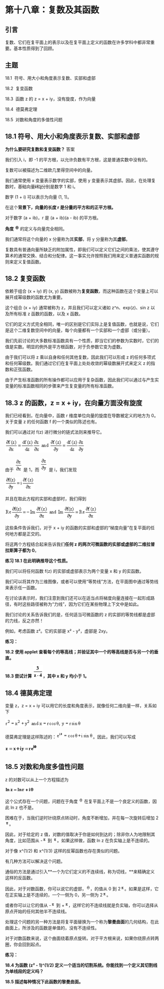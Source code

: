 # 第十八章：复数及其函数

## 引言

复数、它们在复平面上的表示以及在复平面上定义的函数在许多学科中都非常重要。基本性质得到了回顾。

## 主题

18.1  符号、用大小和角度表示复数、实部和虚部

18.2  复变函数

18.3  函数 z 的 z = x + iy，没有旋度，作为向量

18.4  德莫弗定理

18.5  对数和角度的多值性问题

## 18.1 符号、用大小和角度表示复数、实部和虚部

**为什么要研究复数和复变函数？** 答案

我们引入 i，即 -1 的平方根，以允许负数有平方根，这是普通实数中没有的。

复数可以被描述为二维欧几里得空间中的向量。

我们通常使用 x 变量表示数字的实部，使用 y 变量表示其虚部。因此，在处理复数时，基础向量**i**和**j**分别是数字 1 和 i。 

数字 (1 + i) 可以表示为向量 (1, 1)。

在这个**背景下，向量的长度 r 是分量的平方和的正平方根。**

对于数字 (a + ib)，r 是 (a + ib)(a - ib) 的平方根。

**角度** ![](img/c95e3055d96e601f0debabd85aab9756.jpg) 的定义与向量完全相同。

我们通常将这个向量的 x 分量称为其**实部**，将 y 分量称为其**虚部**。

复数具有普通向量所缺乏的附加属性，即我们可以定义它们之间的乘法，使其遵守算术的通常交换、结合和分配律。这一事实允许按照我们用来定义普通实函数的规则来定义复值函数。

<applet code="ComplexNumbers" codebase="../applets/" archive="complexNumbers.jar,mk_lib.jar,parser_math.jar,jcbwt363.jar" width="760" height="450"></applet>

## 18.2 复变函数

依赖于组合 (x + iy) 的 (x, y) 函数被称为**复变函数**，而这种函数在这个变量上可以展开成幂级数的函数尤为重要。

这个组合 (x + iy) 通常被称为 z，并且我们可以定义诸如 z^n、exp(z)、sin z 以及所有标准 z 函数的函数，以及 x 函数。

它们的定义方式完全相同，唯一的区别是它们实际上是复值函数，也就是说，它们是这个二维复数空间中的向量，每个向量都有一个实部和一个虚部（或分量）。

我们先前讨论的大多数标准函数具有一个性质，即当它们的参数为实数时，它们的值是实数。明显的例外是平方根函数，对于负参数它变为虚数。

由于我们可以将 z 乘以自身和任何其他复数，因此我们可以形成 z 的任何多项式和任何幂级数。我们通过它们在复平面上处处收敛的幂级数展开式来定义 z 的指数和正弦函数。

由于产生标准函数的所有操作都可以应用于复杂函数，因此我们可以通过与产生实变量的标准函数相同的步骤来产生复变量的所有标准函数。

<applet code="ComplexFunctions" codebase="../applets/" archive="complexFunctions.jar,go.jar,goText.jar,mk_lib.jar,parser_math.jar,jcbwt363.jar" width="760" height="450"></applet>

## 18.3 z 的函数，z = x + iy，在向量方面没有旋度

我们已经看到，在向量中，函数 r 维度单位向量的旋度在导数被定义的地方为 0。关于变量 z 的任何函数 f 的一个类似的陈述也有。

我们可以通过对 f(z) 进行微分的链式法则来推导它。

![](img/eb412a078be45e23d6b79b286819724f.jpg)

由于 ![](img/02f591d4c64be3661557cd25ff266c9f.jpg) 是 1，而 ![](img/43c386157d414a295514ae7402252796.jpg) 是 i，我们发现

![](img/cad3530d1cdd28334cd15e91269a45ad.jpg)

并且在取此方程的实部和虚部时，我们得到

![](img/ff02cc0ee4577343c45d444b8ff94921.jpg)

这些条件告诉我们，对于 x + iy 的函数的实部和虚部的“梯度向量”在复平面的任何地方都是正交的。

将这两个方程结合起来告诉我们**任何 z 的两次可微函数的实部或虚部的二维拉普拉斯算子都为 0**。

**练习 18.1 在此明确推导这个性质。**

我们可以将任何函数 f(z) 的实部或虚部表示为两个变量 x 和 y 的实函数。

我们可以将其作为三维图像，或者可以使用“等势线”方法，在平面图中通过等势线来表示任一函数。

在讨论该表示时，我们注意到我们还可以在适当点将梯度向量连接在一起形成路径，有时这些路径被称为“力线”，因为它们在某些物理上下文中是如此。

我们讨论的关系告诉我们的是，任何适当可微函数的 z 的实部的等势线都是虚部的力线，反之亦然！

例如，考虑函数 z²。它的实部是 x² - y²，虚部是 2xy。

**练习：**

**18.2** **使用 applet 查看每个的等高线；并验证其中一个的等高线是否与另一个的垂直。**

**18.3 尝试计算 ![](img/ff416d0710cee9adf058252ad7cb2f78.jpg)，其中 x 和 y 均小于 1。**

## 18.4 德莫弗定理

变量 z，z = x + iy 可以用它的长度和角度表示，就像任何二维向量一样，关系如下

![](img/47d29f9904237a431ea1e6d5475e5831.jpg)

德莫弗定理是这样陈述的：![](img/c5c9f519b4a4a47561ae55ce196b1628.jpg)。因此，我们可以写成

![](img/da2e5f7f04b3b280f4e2c41b10eb24ca.jpg)

## 18.5 对数和角度多值性问题

z 的对数可以从上一个方程描述为

![](img/65c39ed5ed9738bf77a982d0bca43c62.jpg)

这个公式存在一个问题，问题在于角度 ![](img/fbfd66d68df998c4aef5ec2c51867a7e.jpg) 在复平面上不是一个良定义的函数，因此 ln z 也不是。

困难在于，当我们逆时针绕原点转动时，角度不断增加，并在每一次旋转后增加 2![](img/14a5527d559efd556ba1581aab6c8a73.jpg)。

因此，对于给定的 z 值，对数的值取决于你是如何到达的；除非你人为地限制其角度，比如范围从 -![](img/14a5527d559efd556ba1581aab6c8a73.jpg) 到 ![](img/14a5527d559efd556ba1581aab6c8a73.jpg)。如果这样做，函数 ln z 在负实轴上是不连续的。

对于像 x^(1/2) 和 x^(1/3) 这样的反幂函数也存在类似的问题。

有几种方法可以解决这个问题。

通俗的方法是通过引入**一个为它们定义的不连续线，称为切线，**来精确定义这样的反函数。

因此，对于对数函数，你可以说它的虚部，![](img/fbfd66d68df998c4aef5ec2c51867a7e.jpg)，的值从 0 到 2![](img/14a5527d559efd556ba1581aab6c8a73.jpg)。如果是这样，它在正实轴上是不连续的，一个一侧为 0，另一侧为 2![](img/14a5527d559efd556ba1581aab6c8a73.jpg)。

或者你可以让它的值从 -![](img/14a5527d559efd556ba1581aab6c8a73.jpg) 到 +![](img/14a5527d559efd556ba1581aab6c8a73.jpg)，这样它的不连续线就是负实轴，你可以选择从原点开始的任何其他半不连续线。

处理这个问题的另一种方法是将复平面替换为一个称为**黎曼曲面**的几何结构，在此曲面上，所涉及的函数是单值的，没有不连续性。

对于对数函数来说，这个曲面绕着原点旋转。对于平方根来说，如果你绕原点转两圈，你会回到起点。

**练习：**

**18.4 为函数 (z² - 1)^(1/2) 定义一个适当的切割系统。你能找到一个定义其切割线为单线段的定义吗？**

**18.5 描述每种情况下此函数的黎曼曲面。**
